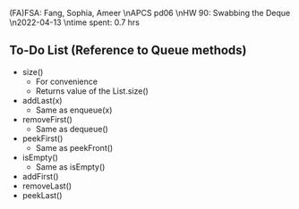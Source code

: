 (FA)FSA: Fang, Sophia, Ameer
\nAPCS pd06
\nHW 90: Swabbing the Deque
\n2022-04-13
\ntime spent: 0.7 hrs

## To-Do List (Reference to Queue methods)

- size()
    - For convenience
    - Returns value of the List.size()
- addLast(x)
    - Same as enqueue(x)
- removeFirst()
    - Same as dequeue()
- peekFirst()
    - Same as peekFront()
- isEmpty()
    - Same as isEmpty()
- addFirst()
- removeLast()
- peekLast()
